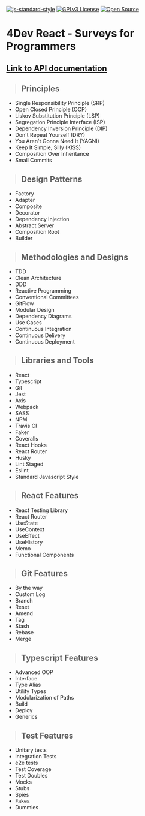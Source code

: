 [![js-standard-style](https://img.shields.io/badge/code%20style-standard-brightgreen.svg)](http://standardjs.com)
[![GPLv3 License](https://img.shields.io/badge/License-GPL%20v3-yellow.svg)](https://opensource.org/licenses/)
[![Open Source](https://badges.frapsoft.com/os/v1/open-source.svg?v=103)](https://opensource.org/)

# **4Dev React - Surveys for Programmers**

## [**Link to API documentation**](http://fordevs.herokuapp.com/api-docs)

> ## Principles

* Single Responsibility Principle (SRP)
* Open Closed Principle (OCP)
* Liskov Substitution Principle (LSP)
* Segregation Principle Interface (ISP)
* Dependency Inversion Principle (DIP)
* Don't Repeat Yourself (DRY)
* You Aren't Gonna Need It (YAGNI)
* Keep It Simple, Silly (KISS)
* Composition Over Inheritance
* Small Commits

> ## Design Patterns

* Factory
* Adapter
* Composite
* Decorator
* Dependency Injection
* Abstract Server
* Composition Root
* Builder

> ## Methodologies and Designs

* TDD
* Clean Architecture
* DDD
* Reactive Programming
* Conventional Committees
* GitFlow
* Modular Design
* Dependency Diagrams
* Use Cases
* Continuous Integration
* Continuous Delivery
* Continuous Deployment

> ## Libraries and Tools

* React
* Typescript
* Git
* Jest
* Axis
* Webpack
* SASS
* NPM
* Travis CI
* Faker
* Coveralls
* React Hooks
* React Router
* Husky
* Lint Staged
* Eslint
* Standard Javascript Style

> ## React Features

* React Testing Library
* React Router
* UseState
* UseContext
* UseEffect
* UseHistory
* Memo
* Functional Components

> ## Git Features

* By the way
* Custom Log
* Branch
* Reset
* Amend
* Tag
* Stash
* Rebase
* Merge

> ## Typescript Features

* Advanced OOP
* Interface
* Type Alias
* Utility Types
* Modularization of Paths
* Build
* Deploy
* Generics

> ## Test Features

* Unitary tests
* Integration Tests
* e2e tests
* Test Coverage
* Test Doubles
* Mocks
* Stubs
* Spies
* Fakes
* Dummies